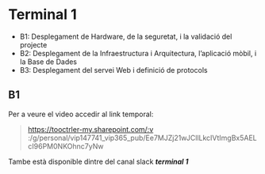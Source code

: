 # Terminal 1

- B1: Desplegament de Hardware, de la seguretat, i la validació del projecte
- B2: Desplegament de la Infraestructura i Arquitectura, l’aplicació mòbil, i la Base de Dades
- B3: Desplegament del servei Web i definició de protocols


## B1

Per a veure el video accedir al link temporal:

> https://tooctrler-my.sharepoint.com/:v :/g/personal/vip147741_vip365_pub/Ee7MJZj21wJCllLkcIVtImgBx5AELcI96PM0NKOhnc7yNw

Tambe està disponible dintre del canal slack ***terminal 1***
